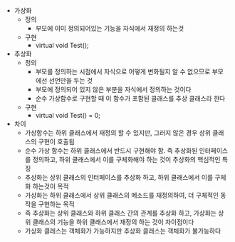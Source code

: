 - 가상화
    - 정의
        - 부모에 이미 정의되어있는 기능을 자식에서 재정의 하는것
    - 구현
        - virtual void Test();
- 추상화
    - 정의 
        - 부모를 정의하는 시점에서 자식으로 어떻게 변화될지 알 수 없으므로 부모에선 선언만을 두는 것
        - 부모에 정의되어 있지 않은 부분을 자식에서 정의하는 것이다
        - 순수 가상함수로 구현할 때 이 함수가 포함된 클래스를 추상 클래스라 한다
    - 구현
        - virtual void Test() = 0;
- 차이
    - 가상함수는 하위 클래스에서 재정의 할 수 있지만, 그러지 않은 경우 상위 클래스의 구현이 호출됨
    - 순수 가상 함수는 하위 클래스에서 반드시 구현해야 함. 즉 추상화된 인터페이스를 정의하고, 하위 클래스에서 이를 구체화해야 하는 것이 추상화의 핵심적인 특징
    - 추상화는 상위 클래스의 인터페이스를 추상화 하고, 하위 클래스에서 이를 구체화 하는것이 목적
    - 가상화는 하위 클래스에서 상위 클래스의 메소드를 재정의하여, 더 구체적인 동작을 구현하는 목적
    - 즉 추상화는 상위 클래스와 하위 클래스 간의 관계를 추상화 하고, 가상화는 상위 클래스의 기능을 하위 클래스에서 재정의 하는 것이 차이점이다
    - 가상화 클래스는 객체화가 가능하지만 추상화 클래스는 객체화가 불가능하다